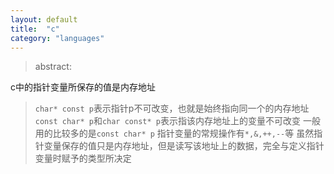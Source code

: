 ```yaml
---
layout: default
title:  "c"
category: "languages"
---
```

> abstract:

c中的指针变量所保存的值是内存地址
> `char* const p`表示指针p不可改变，也就是始终指向同一个的内存地址
> ``const char* p``和``char const* p``表示指该内存地址上的变量不可改变
> 一般用的比较多的是``const char* p``
> 指针变量的常规操作有``*,&,++,--``等
> 虽然指针变量保存的值只是内存地址，但是读写该地址上的数据，完全与定义指针变量时赋予的类型所决定
 
